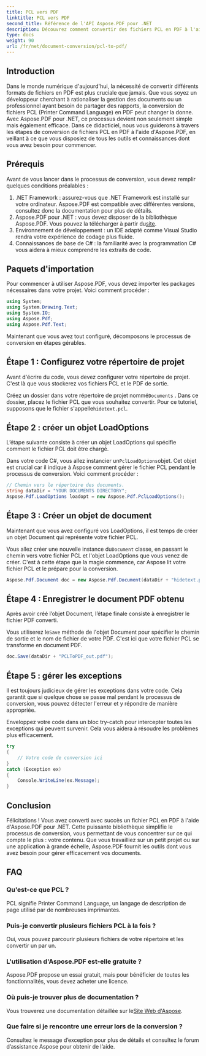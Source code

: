 ```yaml
---
title: PCL vers PDF
linktitle: PCL vers PDF
second_title: Référence de l'API Aspose.PDF pour .NET
description: Découvrez comment convertir des fichiers PCL en PDF à l'aide d'Aspose.PDF pour .NET grâce à ce guide étape par étape. Idéal pour les développeurs et les entreprises.
type: docs
weight: 90
url: /fr/net/document-conversion/pcl-to-pdf/
---
```

## Introduction

Dans le monde numérique d'aujourd'hui, la nécessité de convertir différents formats de fichiers en PDF est plus cruciale que jamais. Que vous soyez un développeur cherchant à rationaliser la gestion des documents ou un professionnel ayant besoin de partager des rapports, la conversion de fichiers PCL (Printer Command Language) en PDF peut changer la donne. Avec Aspose.PDF pour .NET, ce processus devient non seulement simple mais également efficace. Dans ce didacticiel, nous vous guiderons à travers les étapes de conversion de fichiers PCL en PDF à l'aide d'Aspose.PDF, en veillant à ce que vous disposiez de tous les outils et connaissances dont vous avez besoin pour commencer.

## Prérequis

Avant de vous lancer dans le processus de conversion, vous devez remplir quelques conditions préalables :

1. .NET Framework : assurez-vous que .NET Framework est installé sur votre ordinateur. Aspose.PDF est compatible avec différentes versions, consultez donc la documentation pour plus de détails.
2.  Aspose.PDF pour .NET : vous devez disposer de la bibliothèque Aspose.PDF. Vous pouvez la télécharger à partir du[site](https://releases.aspose.com/pdf/net/).
3. Environnement de développement : un IDE adapté comme Visual Studio rendra votre expérience de codage plus fluide.
4. Connaissances de base de C# : la familiarité avec la programmation C# vous aidera à mieux comprendre les extraits de code.

## Paquets d'importation

Pour commencer à utiliser Aspose.PDF, vous devez importer les packages nécessaires dans votre projet. Voici comment procéder :

```csharp
using System;
using System.Drawing.Text;
using System.IO;
using Aspose.Pdf;
using Aspose.Pdf.Text;
```

Maintenant que vous avez tout configuré, décomposons le processus de conversion en étapes gérables.

## Étape 1 : Configurez votre répertoire de projet

Avant d'écrire du code, vous devez configurer votre répertoire de projet. C'est là que vous stockerez vos fichiers PCL et le PDF de sortie.

 Créez un dossier dans votre répertoire de projet nommé`Documents` . Dans ce dossier, placez le fichier PCL que vous souhaitez convertir. Pour ce tutoriel, supposons que le fichier s'appelle`hidetext.pcl`.

## Étape 2 : créer un objet LoadOptions

L’étape suivante consiste à créer un objet LoadOptions qui spécifie comment le fichier PCL doit être chargé.

 Dans votre code C#, vous allez instancier un`PclLoadOptions`objet. Cet objet est crucial car il indique à Aspose comment gérer le fichier PCL pendant le processus de conversion. Voici comment procéder :

```csharp
// Chemin vers le répertoire des documents.
string dataDir = "YOUR DOCUMENTS DIRECTORY";
Aspose.Pdf.LoadOptions loadopt = new Aspose.Pdf.PclLoadOptions();
```

## Étape 3 : Créer un objet de document

Maintenant que vous avez configuré vos LoadOptions, il est temps de créer un objet Document qui représente votre fichier PCL.

 Vous allez créer une nouvelle instance du`Document` classe, en passant le chemin vers votre fichier PCL et l'objet LoadOptions que vous venez de créer. C'est à cette étape que la magie commence, car Aspose lit votre fichier PCL et le prépare pour la conversion.

```csharp
Aspose.Pdf.Document doc = new Aspose.Pdf.Document(dataDir + "hidetext.pcl", loadopt);
```

## Étape 4 : Enregistrer le document PDF obtenu

Après avoir créé l’objet Document, l’étape finale consiste à enregistrer le fichier PDF converti.

 Vous utiliserez le`Save` méthode de l'objet Document pour spécifier le chemin de sortie et le nom de fichier de votre PDF. C'est ici que votre fichier PCL se transforme en document PDF.

```csharp
doc.Save(dataDir + "PCLToPDF_out.pdf");
```

## Étape 5 : gérer les exceptions

Il est toujours judicieux de gérer les exceptions dans votre code. Cela garantit que si quelque chose se passe mal pendant le processus de conversion, vous pouvez détecter l'erreur et y répondre de manière appropriée.

Enveloppez votre code dans un bloc try-catch pour intercepter toutes les exceptions qui peuvent survenir. Cela vous aidera à résoudre les problèmes plus efficacement.

```csharp
try
{
    // Votre code de conversion ici
}
catch (Exception ex)
{
    Console.WriteLine(ex.Message);
}
```

## Conclusion

Félicitations ! Vous avez converti avec succès un fichier PCL en PDF à l'aide d'Aspose.PDF pour .NET. Cette puissante bibliothèque simplifie le processus de conversion, vous permettant de vous concentrer sur ce qui compte le plus : votre contenu. Que vous travailliez sur un petit projet ou sur une application à grande échelle, Aspose.PDF fournit les outils dont vous avez besoin pour gérer efficacement vos documents.

## FAQ

### Qu'est-ce que PCL ?
PCL signifie Printer Command Language, un langage de description de page utilisé par de nombreuses imprimantes.

### Puis-je convertir plusieurs fichiers PCL à la fois ?
Oui, vous pouvez parcourir plusieurs fichiers de votre répertoire et les convertir un par un.

### L'utilisation d'Aspose.PDF est-elle gratuite ?
Aspose.PDF propose un essai gratuit, mais pour bénéficier de toutes les fonctionnalités, vous devez acheter une licence.

### Où puis-je trouver plus de documentation ?
 Vous trouverez une documentation détaillée sur le[Site Web d'Aspose](https://reference.aspose.com/pdf/net/).

### Que faire si je rencontre une erreur lors de la conversion ?
Consultez le message d’exception pour plus de détails et consultez le forum d’assistance Aspose pour obtenir de l’aide.